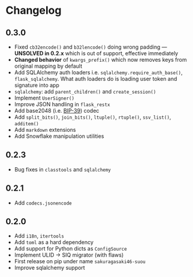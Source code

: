 # Changelog

## 0.3.0

- Fixed `cb32encode()` and `b32lencode()` doing wrong padding — **UNSOLVED in 0.2.x** which is out of support, effective immediately
- **Changed behavior** of `kwargs_prefix()` which now removes keys from original mapping by default
- Add SQLAlchemy auth loaders i.e. `sqlalchemy.require_auth_base()`, `flask_sqlalchemy`.
  What auth loaders do is loading user token and signature into app
- `sqlalchemy`: add `parent_children()` and `create_session()`
- Implement `UserSigner()`
- Improve JSON handling in `flask_restx`
- Add base2048 (i.e. [BIP-39](https://github.com/bitcoin/bips/blob/master/bip-0039.mediawiki)) codec
- Add `split_bits()`, `join_bits()`, `ltuple()`, `rtuple()`, `ssv_list()`, `additem()`
- Add `markdown` extensions
- Add Snowflake manipulation utilities

## 0.2.3

- Bug fixes in `classtools` and `sqlalchemy`

## 0.2.1

- Add `codecs.jsonencode`

## 0.2.0

- Add `i18n`, `itertools`
- Add `toml` as a hard dependency
- Add support for Python dicts as `ConfigSource`
- Implement ULID -> SIQ migrator (with flaws)
- First release on pip under name `sakuragasaki46-suou`
- Improve sqlalchemy support

